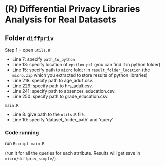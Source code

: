 
# (R) Differential Privacy Libraries Analysis for Real Datasets

## Folder `diffpriv`

Step 1 = open `utils.R`
- Line 7: specify `path_to_python`
- Line 13: specify location of `epsilon.pkl` (you can find it in python folder)
- Line 15: specify path to `micro` folder in `result_folder_location` (the `micro.zip` which you extracted to store results of python libraries)
- Line 218: specify path to age_adult.csv.
- Line 229: specify path to hrs_adult.csv.
- Line 241: specify path to absences_education.csv.
- Line 250: specify path to grade_education.csv.

`main.R`
- Line 8: give path to the `utils.R` file.
- Line 10: specify 'dataset_folder_path' and 'query'

### Code running

run `Rscript main.R`

(run it for all the queries for each atrribute. Results will get save in `micro/diffpriv_simple/`)

